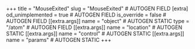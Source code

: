 +++
title = "MouseExited"
slug = "MouseExited" # AUTOGEN FIELD
[extra]
od_unimplemented = true # AUTOGEN FIELD
is_override = false # AUTOGEN FIELD
[[extra.args]]
name = "object" # AUTOGEN STATIC
type = "/atom" # AUTOGEN FIELD
[[extra.args]]
name = "location" # AUTOGEN STATIC
[[extra.args]]
name = "control" # AUTOGEN STATIC
[[extra.args]]
name = "params" # AUTOGEN STATIC
+++